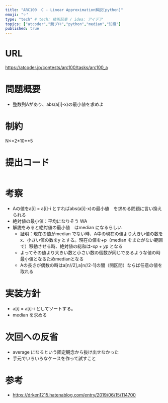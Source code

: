```yaml
---
title: "ARC100  C - Linear Approximation解説[python]"
emoji: "✨"
type: "tech" # tech: 技術記事 / idea: アイデア
topics: ["atcoder","競プロ","python","median","知識"]
published: true
---
```


# URL
https://atcoder.jp/contests/arc100/tasks/arc100_a

# 問題概要
- 整数列Aがあり、abs(a[i]-x)の最小値を求めよ


# 制約
N<=2*10**5

# 提出コード
```python
```

# 考察
- Aの値をa[i] = a[i]-i とすればabs(a[i]-x)の最小値　を求める問題に言い換えられる
- 絶対値の最小値：平均になりそう WA
- 解説をみると絶対値の最小値　はmedian になるらしい
  - 証明：現在の値がmedian でない時、A中の現在の値より大きい値の数をx、小さい値の数をy とする。現在の値を+p（median をまたがない範囲で）移動させる時、絶対値の総和は-x*p + y*p となる
  - よってその値より大きい数と小さい数の個数が同じであるような値の時最小値となるためmedianとなる
  - Aの長さが偶数の時はa[n//2],a[n//2-1]の間（開区間）ならば任意の値を取れる

# 実装方針
- a[i] = a[i]-i としてソートする。
- median を求める



# 次回への反省
- average になるという固定観念から抜け出せなかった
 - 手元でいろいろなケースを作って試すこと

# 参考
- https://drken1215.hatenablog.com/entry/2019/06/15/114700